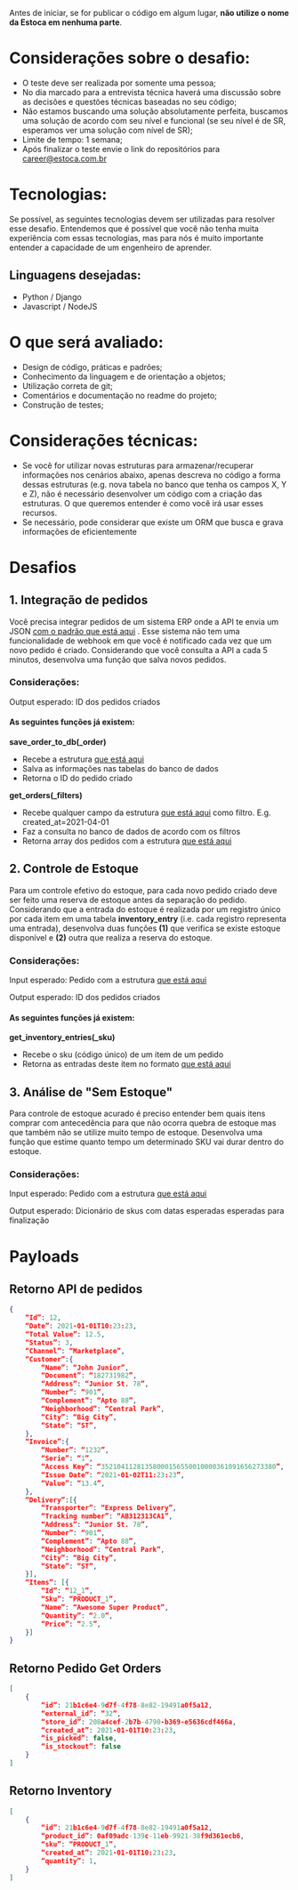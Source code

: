 Antes de iniciar, se for publicar o código em algum lugar, **não utilize o nome da Estoca em nenhuma parte**.

# Considerações sobre o desafio:
* O teste deve ser realizada por somente uma pessoa;
* No dia marcado para a entrevista técnica haverá uma discussão sobre as decisões e questões técnicas baseadas no seu código;
* Não estamos buscando uma solução absolutamente perfeita, buscamos uma solução de acordo com seu nível e funcional (se seu nível é de SR, esperamos ver uma solução com nível de SR);
* Limite de tempo: 1 semana;
* Após finalizar o teste envie o link do repositórios para career@estoca.com.br

# Tecnologias:
Se possível, as seguintes tecnologias devem ser utilizadas para resolver esse desafio. Entendemos que é possível que você não tenha muita experiência com essas tecnologias, mas para nós é muito importante entender a capacidade de um engenheiro de aprender.

## Linguagens desejadas: 
* Python / Django
* Javascript / NodeJS

# O que será avaliado:
* Design de código, práticas e padrões;
* Conhecimento da linguagem e de orientação a objetos;
* Utilização correta de git;
* Comentários e documentação no readme do projeto;
* Construção de testes;

# Considerações técnicas: 
* Se você for utilizar novas estruturas para armazenar/recuperar informações nos cenários abaixo, apenas descreva no código a forma dessas estruturas (e.g. nova tabela no banco que tenha os campos X, Y e Z), não é necessário desenvolver um código com a criação das estruturas. O que queremos entender é como você irá usar esses recursos.
* Se necessário, pode considerar que existe um ORM que busca e grava informações de eficientemente

# Desafios

## 1. Integração de pedidos

Você precisa integrar pedidos de um sistema ERP onde a API te envia um JSON [com o padrão que está aqui](#retorno-api-de-pedidos)
. Esse sistema não tem uma funcionalidade de webhook em que você é notificado cada vez que um novo pedido é criado. Considerando que você consulta a API a cada 5 minutos, desenvolva uma função que salva novos pedidos.

### Considerações:
Output esperado:
ID dos pedidos criados

#### As seguintes funções já existem: 
**save_order_to_db(_order)** 
* Recebe a estrutura [que está aqui](#retorno-pedido-get-orders)
* Salva as informações nas tabelas do banco de dados
* Retorna o ID do pedido criado

**get_orders(_filters)** 
* Recebe qualquer campo da estrutura [que está aqui](#retorno-pedido-get-orders) como filtro. E.g. created_at=2021-04-01
* Faz a consulta no banco de dados de acordo com os filtros
* Retorna array dos pedidos com a estrutura [que está aqui](#retorno-pedido-get-orders)

## 2. Controle de Estoque

Para um controle efetivo do estoque, para cada novo pedido criado deve ser feito uma reserva de estoque antes da separação do pedido. Considerando que a entrada do estoque é realizada por um registro único por cada item em uma tabela **inventory_entry** (i.e. cada registro representa uma entrada), desenvolva duas funções **(1)** que verifica se existe estoque disponível e **(2)** outra que realiza a reserva do estoque. 

### Considerações:
Input esperado:
Pedido com a estrutura [que está aqui](#retorno-api-de-pedidos)

Output esperado:
ID dos pedidos criados

#### As seguintes funções já existem: 
**get_inventory_entries(_sku)** 
* Recebe o sku (código único) de um item de um pedido
* Retorna as entradas deste item no formato [que está aqui](#retorno-inventory)

## 3. Análise de "Sem Estoque"

Para controle de estoque acurado é preciso entender bem quais itens comprar com antecedência para que não ocorra quebra de estoque mas que também não se utilize muito tempo de estoque. 
Desenvolva uma função que estime quanto tempo um determinado SKU vai durar dentro do estoque. 

### Considerações:
Input esperado:
Pedido com a estrutura [que está aqui](#retorno-api-de-pedidos)

Output esperado:
Dicionário de skus com datas esperadas esperadas para finalização

# Payloads

## Retorno API de pedidos

```json
{
    “Id”: 12,
    “Date”: 2021-01-01T10:23:23,
    “Total Value”: 12.5,
    “Status”: 3,
    “Channel”: “Marketplace”,
    “Customer”:{
        “Name”: “John Junior”,
        “Document”: “182731982”,
        “Address”: “Junior St. 78”,
        “Number”: “901”,
        “Complement”: “Apto 88”,
        “Neighborhood”: “Central Park”,
        “City”: “Big City”,
        “State”: “ST”,
    },
    “Invoice”:{
        “Number”: “1232”,
        “Serie”: “1”,
        “Access Key”: “35210411281358000156550010000361091656273380”,
        “Issue Date”: “2021-01-02T11:23:23”,
        “Value”: “13.4”,
    },
    “Delivery”:[{
        “Transporter”: “Express Delivery”,
        “Tracking number”: “AB312313CA1”,
        “Address”: “Junior St. 78”,
        “Number”: “901”,
        “Complement”: “Apto 88”,
        “Neighborhood”: “Central Park”,
        “City”: “Big City”,
        “State”: “ST”,
    }],
    “Items”: [{
        “Id”: “12_1”,
        “Sku”: “PRODUCT_1”,
        “Name”: “Awesome Super Product”,
        “Quantity”: “2.0”,
        “Price”: “2.5”,
    }]
}
```

## Retorno Pedido Get Orders

```json
[
    {
        “id”: 21b1c6e4-9d7f-4f78-8e82-19491a0f5a12,
        “external_id”: “32”,
        “store_id”: 208a4cef-2b7b-4790-b369-e5636cdf466a,
        “created_at”: 2021-01-01T10:23:23,
        “is_picked”: false,
        “is_stockout”: false
    }
]
```

## Retorno Inventory

```json
[
    {
        “id”: 21b1c6e4-9d7f-4f78-8e82-19491a0f5a12,
        “product_id”: 0af09adc-139c-11eb-9921-38f9d361ecb6,
        “sku”: “PRODUCT_1”,
        “created_at”: 2021-01-01T10:23:23,
        “quantity”: 1,
    }
]
```